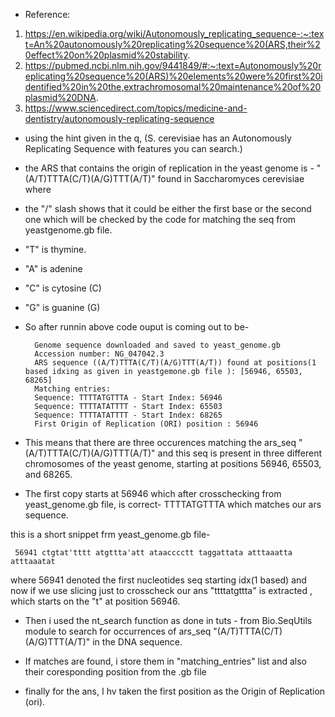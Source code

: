 

- Reference:
1. https://en.wikipedia.org/wiki/Autonomously_replicating_sequence-:~:text=An%20autonomously%20replicating%20sequence%20(ARS,their%20effect%20on%20plasmid%20stability.
2. https://pubmed.ncbi.nlm.nih.gov/9441849/#:~:text=Autonomously%20replicating%20sequence%20(ARS)%20elements%20were%20first%20identified%20in%20the,extrachromosomal%20maintenance%20of%20plasmid%20DNA.
3. https://www.sciencedirect.com/topics/medicine-and-dentistry/autonomously-replicating-sequence

- using the hint given in the q, (S. cerevisiae has an Autonomously Replicating Sequence with features you can search.)
- the ARS that contains the origin of replication in the yeast genome is - "(A/T)TTTA(C/T)(A/G)TTT(A/T)" found in Saccharomyces cerevisiae where 
- the "/" slash shows that it could be either the first base or the second one which will be checked by the code for matching the seq from yeastgenome.gb file.

- "T" is thymine.
- "A" is adenine
- "C" is cytosine (C) 
- "G" is guanine (G)

- So after runnin above code ouput is coming out to be-
 
        Genome sequence downloaded and saved to yeast_genome.gb
        Accession number: NG_047042.3
        ARS sequence ((A/T)TTTA(C/T)(A/G)TTT(A/T)) found at positions(1 based idxing as given in yeastgemone.gb file ): [56946, 65503, 68265]
        Matching entries:
        Sequence: TTTTATGTTTA - Start Index: 56946
        Sequence: TTTTATATTTT - Start Index: 65503
        Sequence: TTTTATATTTT - Start Index: 68265
        First Origin of Replication (ORI) position : 56946




- This means that there are three occurences matching the ars_seq "(A/T)TTTA(C/T)(A/G)TTT(A/T)" and this seq is present in three different chromosomes of the yeast genome, starting at positions 56946, 65503, and 68265.
- The first copy starts at 56946 which after crosschecking from yeast_genome.gb file, is correct- TTTTATGTTTA which matches our ars sequence.
 
 this is a short snippet frm yeast_genome.gb file-

     56941 ctgtat'tttt atgttta'att ataacccctt taggattata atttaaatta atttaaatat
 
 where 56941 denoted the first nucleotides seq starting idx(1 based) and now if we use slicing just to crosscheck our ans 
 "ttttatgttta" is extracted , which starts on the "t" at position 56946.

- Then i used the nt_search function as done in tuts - from Bio.SeqUtils module to search for occurrences of ars_seq "(A/T)TTTA(C/T)(A/G)TTT(A/T)" in the DNA sequence.

- If matches are found, i store them in "matching_entries" list and also their coresponding position from the .gb file

- finally for the ans, I hv taken the first position as the Origin of Replication (ori).
 